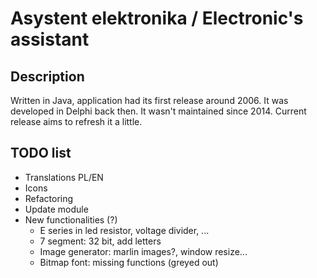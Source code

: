 # Asystent elektronika / Electronic's assistant
## Description

Written in Java, application had its first release around 2006. It was developed in Delphi back then. It wasn't maintained since 2014. Current release aims to refresh it a little.

## TODO list
- Translations PL/EN
- Icons
- Refactoring
- Update module
- New functionalities (?)
    - E series in led resistor, voltage divider, ...
    - 7 segment: 32 bit, add letters
    - Image generator: marlin images?, window resize...
    - Bitmap font: missing functions (greyed out)
